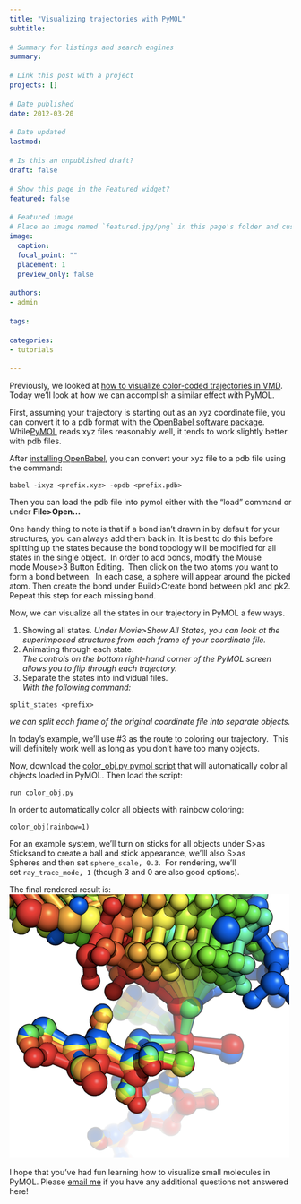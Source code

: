 ```yaml
---
title: "Visualizing trajectories with PyMOL"
subtitle: 

# Summary for listings and search engines
summary: 

# Link this post with a project
projects: []

# Date published
date: 2012-03-20

# Date updated
lastmod: 

# Is this an unpublished draft?
draft: false

# Show this page in the Featured widget?
featured: false

# Featured image
# Place an image named `featured.jpg/png` in this page's folder and customize its options here.
image:
  caption: 
  focal_point: ""
  placement: 1
  preview_only: false

authors:
- admin

tags:

categories:
- tutorials

---
```

Previously, we looked at [how to visualize color-coded trajectories in VMD](../2011-12-13-more-visualization-vmd-pymol "More visualization with VMD and PyMOL"). Today we’ll look at how we can accomplish a similar effect with PyMOL.


First, assuming your trajectory is starting out as an xyz coordinate file, you can convert it to a pdb format with the [OpenBabel software package](http://openbabel.org/ "http://openbabel.org").  While[PyMOL](http://www.pymol.org/ "http://www.pymol.org") reads xyz files reasonably well, it tends to work slightly better with pdb files.

After [installing OpenBabel](http://openbabel.org/wiki/Get_Open_Babel "http://openbabel.org/wiki/Get_Open_Babel"), you can convert your xyz file to a pdb file using the command:

```
babel -ixyz <prefix.xyz> -opdb <prefix.pdb>
```

Then you can load the pdb file into pymol either with the “load” command or under **File>Open...**

One handy thing to note is that if a bond isn’t drawn in by default for your structures, you can always add them back in. It is best to do this before splitting up the states because the bond topology will be modified for all states in the single object.  In order to add bonds, modify the Mouse mode Mouse>3 Button Editing.  Then click on the two atoms you want to form a bond between.  In each case, a sphere will appear around the picked atom. Then create the bond under Build>Create bond between pk1 and pk2. Repeat this step for each missing bond. 

Now, we can visualize all the states in our trajectory in PyMOL a few ways.


1. Showing all states.
*Under Movie>Show All States, you can look at the superimposed structures from each frame of your coordinate file.*
2. Animating through each state.  
*The controls on the bottom right-hand corner of the PyMOL screen allows you to flip through each trajectory.*
3. Separate the states into individual files.  
*With the following command:* 
```
split_states <prefix>  
```
*we can split each frame of the original coordinate file into separate objects.*

In today’s example, we’ll use #3 as the route to coloring our trajectory.  This will definitely work well as long as you don’t have too many objects.  

Now, download the [color\_obj.py pymol script](http://www.pymolwiki.org/index.php/Color_Objects "http://www.pymolwiki.org/index.php/Color_Objects") that will automatically color all objects loaded in PyMOL. Then load the script:
```
run color_obj.py
```

In order to automatically color all objects with rainbow coloring:

```
color_obj(rainbow=1)
```

For an example system, we’ll turn on sticks for all objects under S>as Sticksand to create a ball and stick appearance, we’lll also S>as Spheres and then set `sphere_scale, 0.3`.  For rendering, we’ll set `ray_trace_mode, 1` (though 3 and 0 are also good options).


The final rendered result is:
![](pymol-rendo.png)

I hope that you’ve had fun learning how to visualize small molecules in PyMOL. Please [email me](mailto:hjkulik@mit.edu?subject=Questions%20about%20Trajectories%20in%20PyMOL%20tutorial "mailto:hjkulik@mit.edu?subject=Questions about Trajectories in PyMOL tutorial") if you have any additional questions not answered here!
